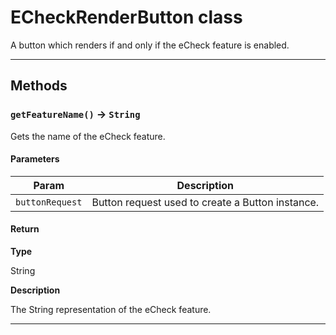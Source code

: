 # ECheckRenderButton class

A button which renders if and only if the eCheck feature is enabled.

---
## Methods
### `getFeatureName()` → `String`

Gets the name of the eCheck feature.

#### Parameters
|Param|Description|
|-----|-----------|
|`buttonRequest` |  Button request used to create a Button instance. |

#### Return

**Type**

String

**Description**

The String representation of the eCheck feature.

---
